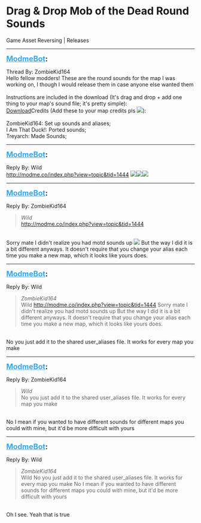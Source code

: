 # Drag & Drop Mob of the Dead Round Sounds
Game Asset Reversing | Releases

---
<strong style="font-size: 1.4em;"><span style="text-decoration: underline;text-decoration-color: #34a7f9;"><span style="color:#34a7f9;">ModmeBot</span></span>:</strong>

<p>Thread By: ZombieKid164<br />Hello fellow modders! These are the round sounds for the map I was working on, I though I would release them in case anyone else wanted them <br /> <br />Instructions are included in the download (It&#39;s drag and drop + add one thing to your map&#39;s sound file; it&#39;s pretty simple):<br /><a href="https://mega.nz/#!t1lwgaBA!ElokbVdJEBKjgOlM_xTmyR9toeSZsaSgzFltuFpFXig">Download</a>Credits (Add these to your map credits pls <img style="max-width: 500px;" src="http://aviacreations.com/modme/emoticons/smile.png">):<br /> <br />ZombieKid164: Set up sounds and aliases;<br />I Am That Duck!: Ported sounds;<br />Treyarch: Made Sounds;</p>

---
<strong style="font-size: 1.4em;"><span style="text-decoration: underline;text-decoration-color: #34a7f9;"><span style="color:#34a7f9;">ModmeBot</span></span>:</strong>

<p>Reply By: Wild<br /><a href="http://modme.co/index.php?view=topic&tid=1444">http://modme.co/index.php?view=topic&amp;tid=1444</a> <img style="max-width: 500px;" src="http://modme.co/emoticons/wassat.png"><img style="max-width: 500px;" src="http://modme.co/emoticons/wassat.png"><img style="max-width: 500px;" src="http://modme.co/emoticons/wassat.png"></p>

---
<strong style="font-size: 1.4em;"><span style="text-decoration: underline;text-decoration-color: #34a7f9;"><span style="color:#34a7f9;">ModmeBot</span></span>:</strong>

<p>Reply By: ZombieKid164<br /><blockquote><em>Wild</em><br /><a href="http://modme.co/index.php?view=topic&tid=1444">http://modme.co/index.php?view=topic&amp;tid=1444</a> </blockquote><br /> Sorry mate I didn&#39;t realize you had motd sounds up <img style="max-width: 500px;" src="http://aviacreations.com/modme/emoticons/smile.png"> But the way I did it is a bit different anyways. It doesn&#39;t require that you change your alias each time you make a new map, which it looks like yours does.</p>

---
<strong style="font-size: 1.4em;"><span style="text-decoration: underline;text-decoration-color: #34a7f9;"><span style="color:#34a7f9;">ModmeBot</span></span>:</strong>

<p>Reply By: Wild<br /><blockquote><em>ZombieKid164</em><br />Wild <a href="http://modme.co/index.php?view=topic&tid=1444">http://modme.co/index.php?view=topic&amp;tid=1444</a>   Sorry mate I didn&#39;t realize you had motd sounds up  But the way I did it is a bit different anyways. It doesn&#39;t require that you change your alias each time you make a new map, which it looks like yours does.</blockquote><br /> No you just add it to the shared user_aliases file. It works for every map you make</p>

---
<strong style="font-size: 1.4em;"><span style="text-decoration: underline;text-decoration-color: #34a7f9;"><span style="color:#34a7f9;">ModmeBot</span></span>:</strong>

<p>Reply By: ZombieKid164<br /><blockquote><em>Wild</em><br /> No you just add it to the shared user_aliases file. It works for every map you make</blockquote><br /> No I mean if you wanted to have different sounds for different maps you could with mine, but it&#39;d be more difficult with yours</p>

---
<strong style="font-size: 1.4em;"><span style="text-decoration: underline;text-decoration-color: #34a7f9;"><span style="color:#34a7f9;">ModmeBot</span></span>:</strong>

<p>Reply By: Wild<br /><blockquote><em>ZombieKid164</em><br />Wild  No you just add it to the shared user_aliases file. It works for every map you make  No I mean if you wanted to have different sounds for different maps you could with mine, but it&#39;d be more difficult with yours</blockquote><br /> Oh I see. Yeah that is true</p>
